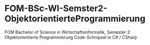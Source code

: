 # FOM-BSc-WI-Semster2-ObjektorientierteProgrammierung
FOM Bachelor of Science in Wirtschaftsinformatik, Semester 2: Objektorientierte Programmierung
Code-Schnipsel in C# / CSharp
